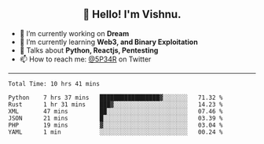<h2 align="center">👋 Hello! I'm Vishnu.</h2>


- 🔭 I’m currently working on **Dream**
- 🌱 I’m currently learning **Web3, and Binary Exploitation**
- 💬 Talks about **Python, Reactjs, Pentesting**
- 📫 How to reach me: [@5P34R](https://twitter.com/Vishnu27302693) on Twitter

---
<!--START_SECTION:waka-->

```text
Total Time: 10 hrs 41 mins

Python    7 hrs 37 mins   █████████████████▓░░░░░░░   71.32 %
Rust      1 hr 31 mins    ███▓░░░░░░░░░░░░░░░░░░░░░   14.23 %
XML       47 mins         ██░░░░░░░░░░░░░░░░░░░░░░░   07.46 %
JSON      21 mins         █░░░░░░░░░░░░░░░░░░░░░░░░   03.39 %
PHP       19 mins         ▓░░░░░░░░░░░░░░░░░░░░░░░░   03.04 %
YAML      1 min           ░░░░░░░░░░░░░░░░░░░░░░░░░   00.24 %
```

<!--END_SECTION:waka-->
